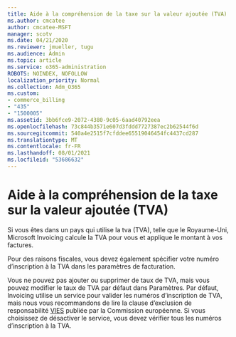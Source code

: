 ```yaml
---
title: Aide à la compréhension de la taxe sur la valeur ajoutée (TVA)
ms.author: cmcatee
author: cmcatee-MSFT
manager: scotv
ms.date: 04/21/2020
ms.reviewer: jmueller, tugu
ms.audience: Admin
ms.topic: article
ms.service: o365-administration
ROBOTS: NOINDEX, NOFOLLOW
localization_priority: Normal
ms.collection: Adm_O365
ms.custom:
- commerce_billing
- "435"
- "1500005"
ms.assetid: 3bb6fce9-2072-4380-9c05-6aad40792eea
ms.openlocfilehash: 73c844b3571e607d3fddd7727387ec2b62544f6d
ms.sourcegitcommit: 540a4e2515f7cfddee65519046454fc4437cd287
ms.translationtype: MT
ms.contentlocale: fr-FR
ms.lasthandoff: 08/01/2021
ms.locfileid: "53686632"
---
```

# <a name="help-understanding-value-added-tax-vat"></a>Aide à la compréhension de la taxe sur la valeur ajoutée (TVA)

Si vous êtes dans un pays qui utilise la tva (TVA), telle que le Royaume-Uni, Microsoft Invoicing calcule la TVA pour vous et applique le montant à vos factures.
  
Pour des raisons fiscales, vous devez également spécifier votre numéro d’inscription à la TVA dans les paramètres de facturation.
  
Vous ne pouvez pas ajouter ou supprimer de taux de TVA, mais vous pouvez modifier le taux de TVA par défaut dans Paramètres. Par défaut, Invoicing utilise un service pour valider les numéros d’inscription de TVA, mais nous vous recommandons de lire la clause d’exclusion de responsabilité [VIES](https://go.microsoft.com/fwlink/?LinkID=841741) publiée par la Commission européenne. Si vous choisissez de désactiver le service, vous devez vérifier tous les numéros d’inscription à la TVA.